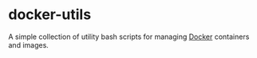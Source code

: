 docker-utils
============

A simple collection of utility bash scripts for managing [Docker](https://docker.io) containers and images.
